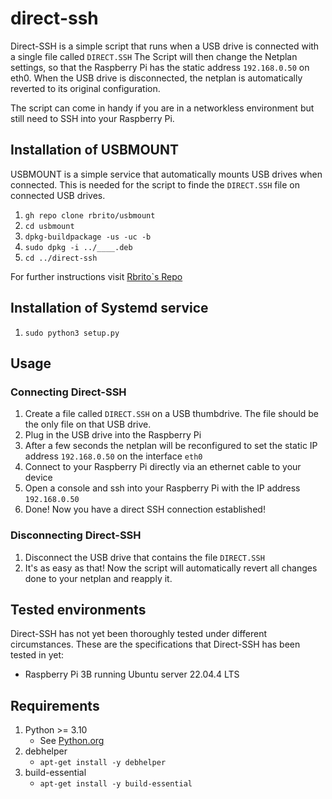 # direct-ssh

Direct-SSH is a simple script that runs when a USB drive is connected with a single file called `DIRECT.SSH` The Script will then change the Netplan settings, so that the Raspberry Pi has the static address `192.168.0.50` on eth0. When the USB drive is disconnected, the netplan is automatically reverted to its original configuration.

The script can come in handy if you are in a networkless environment but still need to SSH into your Raspberry Pi.

## Installation of USBMOUNT

USBMOUNT is a simple service that automatically mounts USB drives when connected. This is needed for the script to finde the `DIRECT.SSH` file on connected USB drives.

1. `gh repo clone rbrito/usbmount`
2. `cd usbmount`
3. `dpkg-buildpackage -us -uc -b`
4. `sudo dpkg -i ../____.deb`
5. `cd ../direct-ssh`

For further instructions visit [Rbrito`s Repo](https://github.com/rbrito/usbmount)

## Installation of Systemd service

1. `sudo python3 setup.py`

## Usage

### Connecting Direct-SSH

1. Create a file called `DIRECT.SSH` on a USB thumbdrive. The file should be the only file on that USB drive.
2. Plug in the USB drive into the Raspberry Pi
3. After a few seconds the netplan will be reconfigured to set the static IP address `192.168.0.50` on the interface `eth0`
4. Connect to your Raspberry Pi directly via an ethernet cable to your device
5. Open a console and ssh into your Raspberry Pi with the IP address `192.168.0.50`
6. Done! Now you have a direct SSH connection established!

### Disconnecting Direct-SSH

1. Disconnect the USB drive that contains the file `DIRECT.SSH`
2. It's as easy as that! Now the script will automatically revert all changes done to your netplan and reapply it.

## Tested environments

Direct-SSH has not yet been thoroughly tested under different circumstances. These are the specifications that Direct-SSH has been tested in yet:

* Raspberry Pi 3B running Ubuntu server 22.04.4 LTS

## Requirements

1. Python >= 3.10
   * See [Python.org](https://wiki.python.org/moin/BeginnersGuide)
2. debhelper
   * `apt-get install -y debhelper`
3. build-essential
   * `apt-get install -y build-essential`
